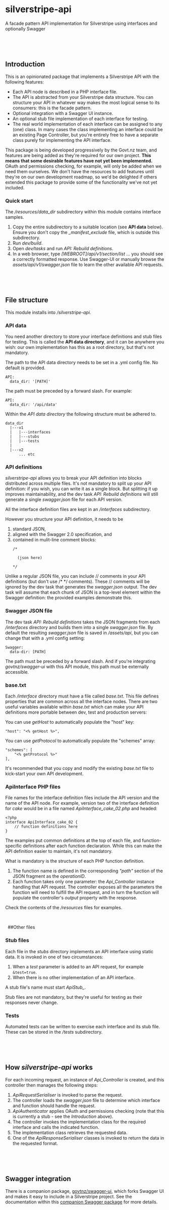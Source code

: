 # silverstripe-api
A facade pattern API implementation for Silverstripe using interfaces and optionally Swagger

&nbsp;

&nbsp;
## Introduction
This is an opinionated package that implements a Silverstripe API with the following features:
* Each API node is described in a PHP interface file.
* The API is abstracted from your Silverstripe data structure. 
You can structure your API in whatever way makes the most logical sense to its consumers: this is the facade pattern. 
* Optional integration with a Swagger UI instance.
* An optional stub file implementation of each interface for testing.
* The real world implementation of each interface can be assigned to any (one) class.
In many cases the class implementing an interface could be an existing Page Controller, but you're entirely free to have a separate class purely for implementing the API interface.

This package is being developed progressively by the Govt.nz team, and features are being added as they're required for our own project. 
**This means that some desirable features have not yet been implemented.** 
OAuth and permissions checking, for example, will only be added when we need them ourselves.
We don't have the resources to add features until they're on our own development roadmap, so we'd be delighted if others extended this package to provide some of the functionality we've not yet included.

### Quick start
The */resources/data_dir* subdirectory within this module contains interface samples.

1. Copy the entire subdirectory to a suitable location (see **API data** below).
Ensure you don't copy the *_manifest_exclude* file, which is outside this subdirectory.
1. Run *dev/build*. 
1. Open *dev/tasks* and run *API: Rebuild definitions*.
1. In a web browser, type *[WEBROOT]/api/v1/section/list* ... you should see a correctly formatted response.
Use Swagger-UI or manually browse the *assets/api/v1/swagger.json* file to learn the other available API requests.

&nbsp;

&nbsp;
## File structure

This module installs into */silverstripe-api*.

### API data
You need another directory to store your interface definitions and stub files for testing.
This is called the **API data directory**, and it can be anywhere you wish: our own implementation has this as a root directory, but that's not mandatory.

The path to the API data directory needs to be set in a .yml config file. No default is provided.
```
API:
  data_dir: '[PATH]'
```
The path must be preceded by a forward slash. For example:
```
API:
  data_dir: '/api/data'
```

Within the *API data directory* the following structure must be adhered to.
```
data_dir
  |---v1
  |   |---interfaces 
  |   |---stubs
  |   |---tests  
  |
  |---v2
      ... etc   
```

### API definitions
*silverstripe-api* allows you to break your API definition into blocks distributed across multiple files.
It's not mandatory to split up your API definition: if you wish, you can write it as a single block.
But splitting it up improves maintainability, and the dev task *API: Rebuild definitions* will still generate a single *swagger.json* file for each API version.

All the interface definition files are kept in an */interfaces* subdirectory. 

However you structure your API definition, it needs to be

1. standard JSON,
1. aligned with the Swagger 2.0 specification, and
1. contained in mulit-line comment blocks:
   ```
   /* 
   
     (json here) 
     
   */
   ``` 

Unlike a regular JSON file, you can include // comments in your API definitions (but don't use /\* \*/ comments).
These // comments will be ignored by the dev task that generates the *swagger.json* output.
The dev task will assume that each chunk of JSON is a top-level element within the Swagger definition: the provided examples demonstrate this.

### Swagger JSON file
The dev task *API: Rebuild definitions* takes the JSON fragments from each */interfaces* directory and builds them into a single *swagger.json* file.
By default the resulting *swagger.json* file is saved in */assets/api*, but you can change that with a .yml config setting:
```
Swagger:
  data-dir: [PATH]
```
The path must be preceded by a forward slash.
And if you're integrating *govtnz/swagger-ui* with this API module, this path must be externally accessible.

### base.txt
Each */interface* directory must have a file called *base.txt*.
This file defines properties that are common across all the interface nodes.
There are two useful variables available within *base.txt* which can make your API definitions more portable between dev, test and production servers:

You can use *getHost* to automatically populate the "host" key:
```
"host": "<% getHost %>",
```

You can use *getProtocol* to automatically populate the "schemes" array:
```
"schemes": [
    "<% getProtocol %>"
],
```
It's recommended that you copy and modify the existing *base.txt* file to kick-start your own API development.

### ApiInterface PHP files
File names for the interface definition files include the API version and the name of the API node.
For example, version two of the interface definition for *cake* would be in a file named *ApiInterface_cake_02.php* and headed:
```
<?php
interface ApiInterface_cake_02 {
    // function definitions here
}
```
The examples put common definitions at the top of each file, and function-specific definitions after each function declaration.
While this can make the API definition easier to maintain, it's not mandatory.

What is mandatory is the structure of each PHP function definition.

1. The function name is defined in the corresponding *"path"* section of the JSON fragment as the *operationID*.
2. Each function takes only one parameter: the *Api_Controller* instance handling that API request.
The controller exposes all the parameters the function will need to fulfill the API request, and in turn the function will populate the controller's *output* property with the response.

Check the contents of the */resources* files for examples.

&nbsp;

&nbsp;
##Other files
### Stub files
Each file in the *stubs* directory implements an API interface using static data. It is invoked in one of two circumstances:

1. When a *test* parameter is added to an API request, for example `&test=true`.
1. When there is no other implementation of an API interface.

A stub file's name must start *ApiStub_*.

Stub files are not mandatory, but they're useful for testing as their responses never change.

### Tests
Automated tests can be written to exercise each interface and its stub file.
These can be stored in the */tests* subdirectory.

&nbsp;

&nbsp;
## How *silverstripe-api* works
For each incoming request, an instance of *Api_Controller* is created, and this controller then manages the following steps:

1. *ApiRequestSerialiser* is invoked to parse the request.
1. The controller loads the *swagger.json* file to determine which interface and function should handle the request.
1. *ApiAuthenticator* applies OAuth and permissions checking (note that this is currently a stub - see the *Introduction* above).
1. The controller invokes the implementation class for the required interface and calls the indicated function.
1. The implementation class retrieves the requested data.
1. One of the *ApiResponseSerialiser* classes is invoked to return the data in the requested format.   
 
&nbsp;

&nbsp;
## Swagger integration
There is a companion package, [govtnz/swagger-ui](https://github.com/govtnz/swagger-ui.git), which forks Swagger UI and makes it easy to include in a Silverstripe project.
See the documentation within this [companion Swagger package](https://github.com/govtnz/swagger-ui.git) for more details.

&nbsp;

&nbsp;

&nbsp;

&nbsp;
